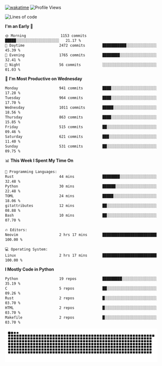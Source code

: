 [![wakatime](https://wakatime.com/badge/user/b920b284-3cde-4cd4-b72e-f7f22d050b16.svg)](https://wakatime.com/@b920b284-3cde-4cd4-b72e-f7f22d050b16)
![Profile Views](http://img.shields.io/badge/Profile%20Views-4586-blue)
<!--START_SECTION:waka-->
![Lines of code](https://img.shields.io/badge/From%20Hello%20World%20I%27ve%20Written-5.2%20million%20lines%20of%20code-blue)

**I'm an Early 🐤** 

```text
🌞 Morning                1153 commits        █████░░░░░░░░░░░░░░░░░░░░   21.17 % 
🌆 Daytime                2472 commits        ███████████░░░░░░░░░░░░░░   45.39 % 
🌃 Evening                1765 commits        ████████░░░░░░░░░░░░░░░░░   32.41 % 
🌙 Night                  56 commits          ░░░░░░░░░░░░░░░░░░░░░░░░░   01.03 % 
```
📅 **I'm Most Productive on Wednesday** 

```text
Monday                   941 commits         ████░░░░░░░░░░░░░░░░░░░░░   17.28 % 
Tuesday                  964 commits         ████░░░░░░░░░░░░░░░░░░░░░   17.70 % 
Wednesday                1011 commits        █████░░░░░░░░░░░░░░░░░░░░   18.56 % 
Thursday                 863 commits         ████░░░░░░░░░░░░░░░░░░░░░   15.85 % 
Friday                   515 commits         ██░░░░░░░░░░░░░░░░░░░░░░░   09.46 % 
Saturday                 621 commits         ███░░░░░░░░░░░░░░░░░░░░░░   11.40 % 
Sunday                   531 commits         ██░░░░░░░░░░░░░░░░░░░░░░░   09.75 % 
```


📊 **This Week I Spent My Time On** 

```text
💬 Programming Languages: 
Rust                     44 mins             ████████░░░░░░░░░░░░░░░░░   32.48 % 
Python                   30 mins             ██████░░░░░░░░░░░░░░░░░░░   22.48 % 
TOML                     24 mins             █████░░░░░░░░░░░░░░░░░░░░   18.06 % 
gitattributes            12 mins             ██░░░░░░░░░░░░░░░░░░░░░░░   08.88 % 
Bash                     10 mins             ██░░░░░░░░░░░░░░░░░░░░░░░   07.70 % 

🔥 Editors: 
Neovim                   2 hrs 17 mins       █████████████████████████   100.00 % 

💻 Operating System: 
Linux                    2 hrs 17 mins       █████████████████████████   100.00 % 
```

**I Mostly Code in Python** 

```text
Python                   19 repos            █████████░░░░░░░░░░░░░░░░   35.19 % 
C                        5 repos             ██░░░░░░░░░░░░░░░░░░░░░░░   09.26 % 
Rust                     2 repos             █░░░░░░░░░░░░░░░░░░░░░░░░   03.70 % 
HTML                     2 repos             █░░░░░░░░░░░░░░░░░░░░░░░░   03.70 % 
Makefile                 2 repos             █░░░░░░░░░░░░░░░░░░░░░░░░   03.70 % 
```




<!--END_SECTION:waka-->
![Snake animation](https://raw.githubusercontent.com/timmypidashev/timmypidashev/main/commits.svg)
